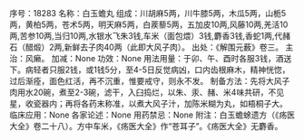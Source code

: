 序号：18283
名称：白玉蟾丸
组成：川胡麻5两，川牛膝5两，木瓜5两，山栀5两，黄柏5两，苍术5两，明天麻5两，白蒺藜5两，五加皮10两,风藤10两,羌活10两,苦参10两,当归10两,水银水飞朱3钱,车米（面包煨）3钱,麝香3钱,香蛇1两,代赭石（醋煅）2两,新鲜去子肉40两（此即大风子肉）。
出处：《解围元薮》卷三。
主治：风癞。
加减：None
功效：None
用法用量：于卯、午、酉时各服3钱，酒送下。病轻者只服2钱，或1钱5分，至4-5日反觉病凶，口内齿根麻木，精神恍惚，过后渐痊，面色红活，再不沉重，惟要戒守，则永不发。
制备方法：先将大风子肉用水20碗，煮至2-3碗，滤干，入臼捣烂，以朱、汞、赭、米4味共研，不见星，收瓷器内；再将各药末称准，以煮大风子汁，加陈米糊为丸，如梧桐子大。
临床应用：None
各家论述：None
用药禁忌：None
附注：白玉蟾蜍遗方（《疡医大全》卷二十八）。方中车米，《疡医大全》作“苍耳子”。《疡医大全》无麝香。
